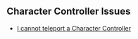 ## Character Controller Issues
- [I cannot teleport a Character Controller](Character%20Controller/Teleportation.md)  